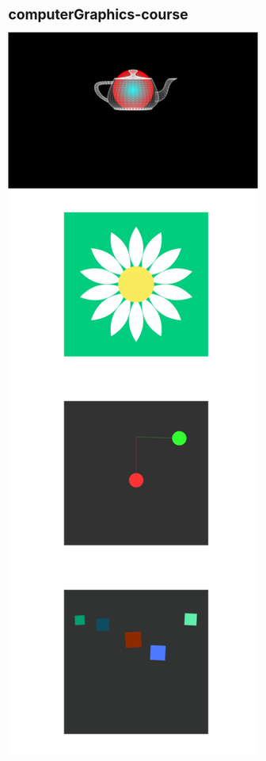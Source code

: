 # computerGraphics-course
![hw2](hw2_kraev_maksim_09-032.jpg)
![hw3](hw3_kraev_maksim_09-032.gif)
![hw4](hw4_kraev_maksim_09-032.gif)
![hw6](hw6_kraev_maksim_09-032.gif)
